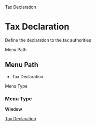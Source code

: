 
Tax Declaration
# Tax Declaration


Define the declaration to the tax authorities

Menu Path
## Menu Path



- Tax Declaration

Menu Type
### Menu Type

**Window**


[Tax Declaration](../../functional-guide/window/window-tax-declaration.md)